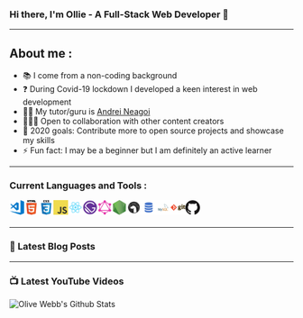 ### Hi there, I'm Ollie - A Full-Stack Web Developer 🚀

---

## About me :
- 📚 I come from a non-coding background
- ❓ During Covid-19 lockdown I developed a keen interest in web development
- 👨‍🏫 My tutor/guru is [Andrei Neagoi][ztm]
- 🧑‍🤝‍🧑 Open to collaboration with other content creators 
- 🎯 2020 goals: Contribute more to open source projects and showcase my skills
- ⚡ Fun fact: I may be a beginner but I am definitely an active learner

---

### Current Languages and Tools :

[<img align="left" alt="Visual Studio Code" width="26px" src="https://raw.githubusercontent.com/github/explore/80688e429a7d4ef2fca1e82350fe8e3517d3494d/topics/visual-studio-code/visual-studio-code.png" />][vscode]
[<img align="left" alt="HTML5" width="26px" src="https://raw.githubusercontent.com/github/explore/80688e429a7d4ef2fca1e82350fe8e3517d3494d/topics/html/html.png" />][complete2020]
[<img align="left" alt="CSS3" width="26px" src="https://raw.githubusercontent.com/github/explore/80688e429a7d4ef2fca1e82350fe8e3517d3494d/topics/css/css.png" />][complete2020]
[<img align="left" alt="JavaScript" width="26px" src="https://raw.githubusercontent.com/github/explore/80688e429a7d4ef2fca1e82350fe8e3517d3494d/topics/javascript/javascript.png" />][advancejavascript]
[<img align="left" alt="React" width="26px" src="https://raw.githubusercontent.com/github/explore/80688e429a7d4ef2fca1e82350fe8e3517d3494d/topics/react/react.png" />][reactredux]
[<img align="left" alt="Gatsby" width="26px" src="https://raw.githubusercontent.com/github/explore/e94815998e4e0713912fed477a1f346ec04c3da2/topics/gatsby/gatsby.png" />][juniortosenior]
[<img align="left" alt="GraphQL" width="26px" src="https://raw.githubusercontent.com/github/explore/80688e429a7d4ef2fca1e82350fe8e3517d3494d/topics/graphql/graphql.png" />][reactredux]
[<img align="left" alt="Node.js" width="26px" src="https://raw.githubusercontent.com/github/explore/80688e429a7d4ef2fca1e82350fe8e3517d3494d/topics/nodejs/nodejs.png" />][complete2020]
[<img align="left" alt="Deno" width="26px" src="https://raw.githubusercontent.com/github/explore/361e2821e2dea67711cde99c9c40ed357061cf27/topics/deno/deno.png" />][deno]
[<img align="left" alt="SQL" width="26px" src="https://raw.githubusercontent.com/github/explore/80688e429a7d4ef2fca1e82350fe8e3517d3494d/topics/sql/sql.png" />][complete2020]
[<img align="left" alt="MySQL" width="26px" src="https://raw.githubusercontent.com/github/explore/80688e429a7d4ef2fca1e82350fe8e3517d3494d/topics/mysql/mysql.png" />][complete2020]
[<img align="left" alt="Git" width="26px" src="https://raw.githubusercontent.com/github/explore/80688e429a7d4ef2fca1e82350fe8e3517d3494d/topics/git/git.png" />][complete2020]
[<img align="left" alt="GitHub" width="26px" src="https://raw.githubusercontent.com/github/explore/78df643247d429f6cc873026c0622819ad797942/topics/github/github.png" />][github]

<br />
<br />

---

### 📕 Latest Blog Posts
<!-- BLOG-POST-LIST:START -->
<!-- BLOG-POST-LIST:END -->

---

### 📺 Latest YouTube Videos
<!-- YOUTUBE:START -->
<!-- YOUTUBE:END -->

<img align="left" alt="Olive Webb's Github Stats" src="https://github-readme-stats.vercel.app/api?username=OliverWebb&show_icons=true&hide_border=true" />

[ztm]: https://zerotomastery.io
[vscode]: https://code.visualstudio.com
[complete2020]: https://www.udemy.com/course/the-complete-web-developer-zero-to-mastery
[advancejavascript]: https://www.udemy.com/course/advanced-javascript-concepts
[reactredux]: https://www.udemy.com/course/complete-react-developer-zero-to-mastery
[juniortosenior]: https://www.udemy.com/course/the-complete-junior-to-senior-web-developer-roadmap
[deno]: https://www.udemy.com/course/deno-the-complete-guide-zero-to-mastery
[github]: https://www.github.com/OliverWebb

